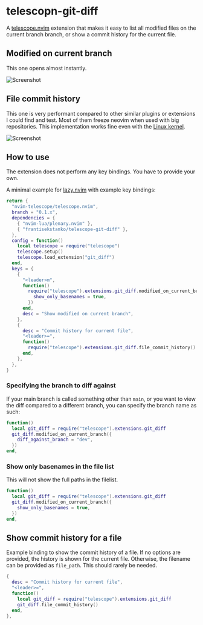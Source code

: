 # telescopn-git-diff

A [telescope.nvim](https://github.com/nvim-telescope/telescope.nvim)
extension that makes it easy to list all modified files on the current branch
branch, or show a commit history for the current file.

## Modified on current branch

This one opens almost instantly.

![Screenshot](https://i.imgur.com/BSsSPxb.png)

## File commit history

This one is very performant compared to other similar plugins or extensions
I could find and test. Most of them freeze neovim when used with big
repositories. This implementation works fine even with
the [Linux kernel](https://github.com/torvalds/linux).

![Screenshot](https://i.imgur.com/VQLlkK8.png)

## How to use

The extension does not perform any key bindings. You have to provide your own.

A minimal example for [lazy.nvim](https://github.com/folke/lazy.nvim) with
example key bindings:

```lua
return {
  "nvim-telescope/telescope.nvim",
  branch = "0.1.x",
  dependencies = {
    { "nvim-lua/plenary.nvim" },
    { "frantisekstanko/telescope-git-diff" },
  },
  config = function()
    local telescope = require("telescope")
    telescope.setup()
    telescope.load_extension("git_diff")
  end,
  keys = {
    {
      "<leader>m",
      function()
        require("telescope").extensions.git_diff.modified_on_current_branch({
          show_only_basenames = true,
        })
      end,
      desc = "Show modified on current branch",
    },
    {
      desc = "Commit history for current file",
      "<leader>=",
      function()
        require("telescope").extensions.git_diff.file_commit_history()
      end,
    },
  },
}
```

### Specifying the branch to diff against

If your main branch is called something other than `main`, or you want to view
the diff compared to a different branch, you can specify the branch name as
such:

```lua
function()
  local git_diff = require("telescope").extensions.git_diff
  git_diff.modified_on_current_branch({
    diff_against_branch = "dev",
  })
end,
```

### Show only basenames in the file list

This will not show the full paths in the filelist.

```lua
function()
  local git_diff = require("telescope").extensions.git_diff
  git_diff.modified_on_current_branch({
    show_only_basenames = true,
  })
end,
```

## Show commit history for a file

Example binding to show the commit history of a file. If no options are
provided, the history is shown for the current file. Otherwise, the filename
can be provided as `file_path`. This should rarely be needed.

```lua
{
  desc = "Commit history for current file",
  "<leader>=",
  function()
    local git_diff = require("telescope").extensions.git_diff
    git_diff.file_commit_history()
  end,
},
```
